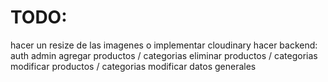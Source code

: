 # TODO:
hacer un resize de las imagenes o implementar cloudinary
hacer backend:
    auth admin
    agregar productos / categorias
    eliminar productos / categorias
    modificar productos / categorias
    modificar datos generales
